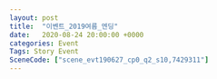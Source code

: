 ```yaml
---
layout: post
title:  "이벤트_2019여름_엔딩"
date:   2020-08-24 20:00:00 +0000
categories: Event
Tags: Story Event
SceneCode: ["scene_evt190627_cp0_q2_s10,7429311"]
---
```

